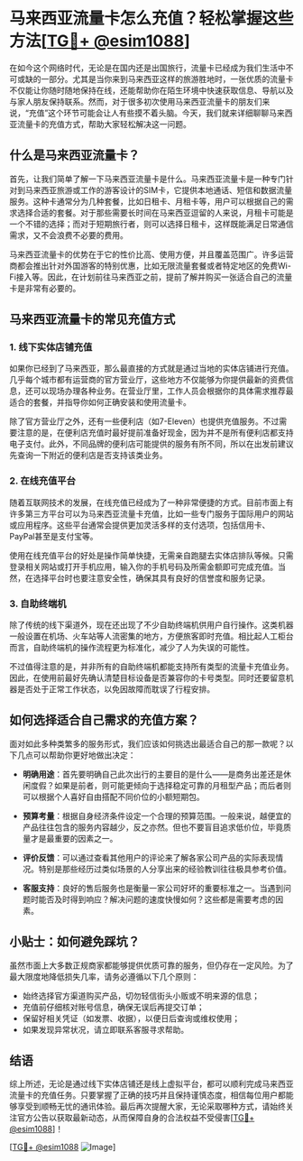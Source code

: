 # 马来西亚流量卡怎么充值？轻松掌握这些方法[[TG💪+ @esim1088](https://t.me/s/esim1088)]

在如今这个网络时代，无论是在国内还是出国旅行，流量卡已经成为我们生活中不可或缺的一部分。尤其是当你来到马来西亚这样的旅游胜地时，一张优质的流量卡不仅能让你随时随地保持在线，还能帮助你在陌生环境中快速获取信息、导航以及与家人朋友保持联系。然而，对于很多初次使用马来西亚流量卡的朋友们来说，“充值”这个环节可能会让人有些摸不着头脑。今天，我们就来详细聊聊马来西亚流量卡的充值方式，帮助大家轻松解决这一问题。

## 什么是马来西亚流量卡？

首先，让我们简单了解一下马来西亚流量卡是什么。马来西亚流量卡是一种专门针对到马来西亚旅游或工作的游客设计的SIM卡，它提供本地通话、短信和数据流量服务。这种卡通常分为几种套餐，比如日租卡、月租卡等，用户可以根据自己的需求选择合适的套餐。对于那些需要长时间在马来西亚逗留的人来说，月租卡可能是一个不错的选择；而对于短期旅行者，则可以选择日租卡，这样既能满足日常通信需求，又不会浪费不必要的费用。

马来西亚流量卡的优势在于它的性价比高、使用方便，并且覆盖范围广。许多运营商都会推出针对外国游客的特别优惠，比如无限流量套餐或者特定地区的免费Wi-Fi接入等。因此，在计划前往马来西亚之前，提前了解并购买一张适合自己的流量卡是非常有必要的。

## 马来西亚流量卡的常见充值方式

### 1. 线下实体店铺充值

如果你已经到了马来西亚，那么最直接的方式就是通过当地的实体店铺进行充值。几乎每个城市都有运营商的官方营业厅，这些地方不仅能够为你提供最新的资费信息，还可以现场办理各种业务。在营业厅里，工作人员会根据你的具体需求推荐最适合的套餐，并指导你如何正确安装和使用流量卡。

除了官方营业厅之外，还有一些便利店（如7-Eleven）也提供充值服务。不过需要注意的是，在便利店充值时最好提前准备好现金，因为并不是所有便利店都支持电子支付。此外，不同品牌的便利店可能提供的服务有所不同，所以在出发前建议先查询一下附近的便利店是否支持该类业务。

### 2. 在线充值平台

随着互联网技术的发展，在线充值已经成为了一种非常便捷的方式。目前市面上有许多第三方平台可以为马来西亚流量卡充值，比如一些专门服务于国际用户的网站或应用程序。这些平台通常会提供更加灵活多样的支付选项，包括信用卡、PayPal甚至是支付宝等。

使用在线充值平台的好处是操作简单快捷，无需亲自跑腿去实体店排队等候。只需登录相关网站或打开手机应用，输入你的手机号码及所需金额即可完成充值。当然，在选择平台时也要注意安全性，确保其具有良好的信誉度和服务记录。

### 3. 自助终端机

除了传统的线下渠道外，现在还出现了不少自助终端机供用户自行操作。这类机器一般设置在机场、火车站等人流密集的地方，方便旅客即时充值。相比起人工柜台而言，自助终端机的操作流程更为标准化，减少了人为失误的可能性。

不过值得注意的是，并非所有的自助终端机都能支持所有类型的流量卡充值业务。因此，在使用前最好先确认清楚目标设备是否兼容你的卡号类型。同时还要留意机器是否处于正常工作状态，以免因故障而耽误了行程安排。

## 如何选择适合自己需求的充值方案？

面对如此多种类繁多的服务形式，我们应该如何挑选出最适合自己的那一款呢？以下几点可以帮助你更好地做出决定：

- **明确用途**：首先要明确自己此次出行的主要目的是什么——是商务出差还是休闲度假？如果是前者，则可能更倾向于选择稳定可靠的月租型产品；而后者则可以根据个人喜好自由搭配不同价位的小额短期包。
  
- **预算考量**：根据自身经济条件设定一个合理的预算范围。一般来说，越便宜的产品往往包含的服务内容越少，反之亦然。但也不要盲目追求低价位，毕竟质量才是最重要的因素之一。

- **评价反馈**：可以通过查看其他用户的评论来了解各家公司产品的实际表现情况。特别是那些经历过类似场景的人分享出来的经验教训往往极具参考价值。

- **客服支持**：良好的售后服务也是衡量一家公司好坏的重要标准之一。当遇到问题时能否及时得到响应？解决问题的速度快慢如何？这些都是需要考虑的因素。

## 小贴士：如何避免踩坑？

虽然市面上大多数正规商家都能够提供优质可靠的服务，但仍存在一定风险。为了最大限度地降低损失几率，请务必遵循以下几个原则：

- 始终选择官方渠道购买产品，切勿轻信街头小贩或不明来源的信息；
- 充值前仔细核对账号信息，确保无误后再提交订单；
- 保留好相关凭证（如发票、收据），以便日后查询或维权使用；
- 如果发现异常状况，请立即联系客服寻求帮助。

## 结语

综上所述，无论是通过线下实体店铺还是线上虚拟平台，都可以顺利完成马来西亚流量卡的充值任务。只要掌握了正确的技巧并且保持谨慎态度，相信每位用户都能够享受到顺畅无忧的通讯体验。最后再次提醒大家，无论采取哪种方式，请始终关注官方公告以获取最新动态，从而保障自身的合法权益不受侵害[[TG💪+ @esim1088](https://t.me/s/esim1088)]！

[[TG💪+ @esim1088](https://t.me/s/esim1088) ![Image](https://i.postimg.cc/4NQfJmqS/Snipaste-2025-05-13-00-14-12.png)]